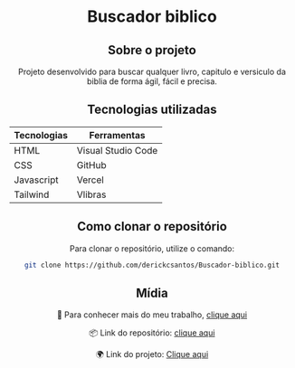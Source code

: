 <div align="center">
  
# Buscador biblico

## Sobre o projeto
Projeto desenvolvido para buscar qualquer livro, capitulo e versiculo da biblia de forma ágil, fácil e precisa. 

## Tecnologias utilizadas

| Tecnologias | Ferramentas        |
|-------------|--------------------|
| HTML        | Visual Studio Code |
| CSS         | GitHub             |
| Javascript  | Vercel             |
| Tailwind    | Vlibras            |

## Como clonar o repositório

Para clonar o repositório, utilize o comando:

```bash
git clone https://github.com/derickcsantos/Buscador-biblico.git
```
  
## Mídia
  
🔗 Para conhecer mais do meu trabalho, [clique aqui](https://www.linkedin.com/in/derickcampossantos/)

📦 Link do repositório: [clique aqui](https://derickcsantos.github.io/Buscador-biblico)

🌍 Link do projeto: [Clique aqui](https://buscadorbiblico-dcs.vercel.app/)

</div>
